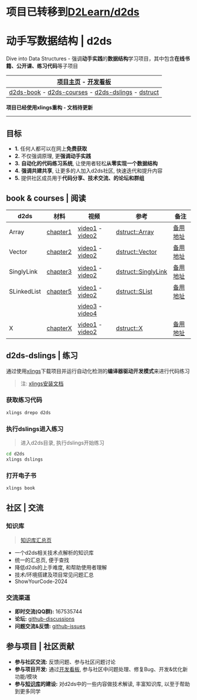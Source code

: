# 项目已转移到[D2Learn/d2ds](https://github.com/d2learn/d2ds)

# 动手写数据结构 | d2ds

Dive into Data Structures - 强调**动手实践**的**数据结构**学习项目，其中包含**在线书籍、公开课、练习代码**等子项目

| [项目主页](https://sunrisepeak.github.io/d2ds-courses) - [开发看板](https://github.com/users/Sunrisepeak/projects/10) |
| ------------------------------------------------------------ |
| [d2ds-book](https://sunrisepeak.github.io/d2ds) - [d2ds-courses](https://sunrisepeak.github.io/d2ds-courses) - [d2ds-dslings](dslings) - [dstruct](https://github.com/Sunrisepeak/dstruct) |

**项目已经使用xlings重构 - 文档待更新**

---

## 目标

- **1.** 任何人都可以在网上**免费获取**
- **2.** 不仅强调原理, 更**强调动手实践**
- **3.** **自动化的代码练习系统**, 让使用者轻松**从零实现一个数据结构**
- **4.** **强调共建共享**, 让更多的人加入d2ds社区, 快速迭代和提升内容
- **5.** 提供社区成员用于**代码分享、技术交流、的论坛和群组**


## book & courses | 阅读

| d2ds | 材料 | 视频 | 参考 | 备注 |
| --- | --- | --- | --- | --- |
| Array | [chapter1](https://sunrisepeak.github.io/d2ds/chapter_01_array.html) | [video1](https://www.bilibili.com/video/BV1hD421T7sU) - [video2](https://www.bilibili.com/video/BV16t421w7c2) | [dstruct::Array](https://github.com/Sunrisepeak/dstruct/blob/main/core/ds/array/Array.hpp) | [备用地址](https://zhuanlan.zhihu.com/p/693936490) |
| Vector | [chapter2](https://sunrisepeak.github.io/d2ds/chapter_01_array.html) | [video1](https://www.bilibili.com/video/BV1K1421z7kt) - [video2](https://www.bilibili.com/video/BV1yb421B7ZG) | [dstruct::Vector](https://github.com/Sunrisepeak/dstruct/blob/main/core/ds/array/Vector.hpp) | [备用地址](https://zhuanlan.zhihu.com/p/696455403) |
| SinglyLink | [chapter3](https://sunrisepeak.github.io/d2ds/chapter_04_embeddedlist.html) | [video1](https://www.bilibili.com/video/BV1ND421V7Wn) - [video2](https://www.bilibili.com/video/BV1ir421w71C) | [dstruct::SinglyLink](https://github.com/Sunrisepeak/dstruct/blob/main/core/ds/linked-list/EmbeddedList.hpp#L15) | [备用地址](https://zhuanlan.zhihu.com/p/699299313) |
| SLinkedList | [chapter5](https://sunrisepeak.github.io/d2ds) | [video1](https://www.bilibili.com/video/BV1uf421Q7jG) - [video2](https://www.bilibili.com/video/BV1H1421r7QD) | [dstruct::SList](https://github.com/Sunrisepeak/dstruct/blob/main/core/ds/linked-list/SinglyLinkedList.hpp) | [备用地址](https://zhuanlan.zhihu.com/p/706196372) |
| | | [video3](https://www.bilibili.com/video/BV1zW421R75C) - [video4](https://www.bilibili.com/video/BV1WM4m1m7wj) |  |  |
| X | [chapterX]() | [video1]() - [video2]() | [dstruct::X]() | [备用地址]() |

## d2ds-dslings | 练习

通过使用[xlings](https://github.com/d2learn/xlings)下载项目并运行自动化检测的**编译器驱动开发模式**来进行代码练习

> 注: [xlings安装文档](https://github.com/d2learn/xlings)

### 获取练习代码

```bash
xlings drepo d2ds
```

### 执行dslings进入练习

> 进入d2ds目录, 执行dslings开始练习

```bash
cd d2ds
xlings dslings
```

### 打开电子书

```bash
xlings book
```

## 社区 | 交流

### 知识库

> [知识库汇总页](https://github.com/Sunrisepeak/d2ds/issues/32)

- 一个d2ds相关技术点解析的知识库
- 统一的汇总页, 便于查找
- 降低d2ds的上手难度, 和帮助使用者理解
- 技术/环境搭建及项目常见问题汇总
- ShowYourCode-2024

### 交流渠道

- **即时交流(QQ群):** 167535744
- **论坛:** [github-discussions](https://github.com/Sunrisepeak/d2ds-courses/discussions)
- **问题交流&反馈:** [github-issues](https://github.com/Sunrisepeak/d2ds-courses/issues)

## 参与项目 | 社区贡献

- **参与社区交流:** 反馈问题、参与社区问题讨论
- **参与项目开发:** 通过[开发看板](https://github.com/users/Sunrisepeak/projects/10), 参与社区中问题处理、修复Bug、开发&优化新功能/模块
- **参与[知识库](https://github.com/Sunrisepeak/d2ds/issues/32)的建设:** 对d2ds中的一些内容做技术解读, 丰富知识库, 以至于帮助到更多同学

